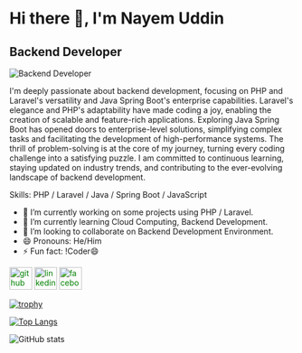 
# Hi there 👋, I'm Nayem Uddin
## Backend Developer
![Backend Developer](https://img.freepik.com/free-photo/html-system-website-concept_23-2150376770.jpg?w=1380&t=st=1699643461~exp=1699644061~hmac=87d9b2d413d00d84d7d0af84c11dd493a1ee5c7343fff5a5e8444bbcb3c35a98)

I'm deeply passionate about backend development, focusing on PHP and Laravel's versatility and Java Spring Boot's enterprise capabilities. Laravel's elegance and PHP's adaptability have made coding a joy, enabling the creation of scalable and feature-rich applications. Exploring Java Spring Boot has opened doors to enterprise-level solutions, simplifying complex tasks and facilitating the development of high-performance systems. The thrill of problem-solving is at the core of my journey, turning every coding challenge into a satisfying puzzle. I am committed to continuous learning, staying updated on industry trends, and contributing to the ever-evolving landscape of backend development.

Skills: PHP / Laravel / Java / Spring Boot / JavaScript

- 🔭 I’m currently working on some projects using PHP / Laravel. 
- 🌱 I’m currently learning Cloud Computing, Backend Development. 
- 👯 I’m looking to collaborate on Backend Development Environment. 
- 😄 Pronouns: He/Him 
- ⚡ Fun fact: !Coder😄 


[<img src='https://cdn.jsdelivr.net/npm/simple-icons@3.0.1/icons/github.svg' style="color:green" alt='github' height='40'>](https://github.com/nayem1108)  [<img src='https://cdn.jsdelivr.net/npm/simple-icons@3.0.1/icons/linkedin.svg' style="color:green" alt='linkedin' height='40'>](https://www.linkedin.com/in/nayem11/)  [<img src='https://cdn.jsdelivr.net/npm/simple-icons@3.0.1/icons/facebook.svg' style="color:green" alt='facebook' height='40'>](https://www.facebook.com/naayem.1108)  

[![trophy](https://github-profile-trophy.vercel.app/?username=nayem1108)](https://github.com/ryo-ma/github-profile-trophy)

[![Top Langs](https://github-readme-stats.vercel.app/api/top-langs/?username=nayem1108)](https://github.com/anuraghazra/github-readme-stats)

![GitHub stats](https://github-readme-stats.vercel.app/api?username=nayem1108&show_icons=true)  
